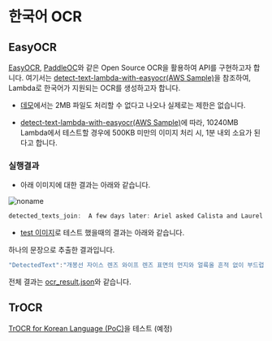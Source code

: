 # 한국어 OCR

## EasyOCR

[EasyOCR](https://github.com/JaidedAI/EasyOCR), [PaddleOC](https://github.com/PaddlePaddle/PaddleOCR)와 같은 Open Source OCR을 활용하여 API를 구현하고자 합니다. 여기서는 [detect-text-lambda-with-easyocr(AWS Sample)](https://github.com/aws-samples/detect-text-lambda-with-easyocr)을 참조하여, Lambda로 한국어가 지원되는 OCR를 생성하고자 합니다.

- [데모](https://www.jaided.ai/easyocr/)에서는 2MB 파일도 처리할 수 없다고 나오나 실제로는 제한은 없습니다.

- [detect-text-lambda-with-easyocr(AWS Sample)](https://github.com/aws-samples/detect-text-lambda-with-easyocr)에 따라, 10240MB Lambda에서 테스트할 경우에 500KB 미만의 이미지 처리 시, 1분 내외 소요가 된다고 합니다.

### 실행결과


- 아래 이미지에 대한 결과는 아래와 같습니다.

![noname](https://github.com/kyopark2014/korean-ocr/assets/52392004/54c9c20a-5429-45d5-a429-877e07544951)


```java
detected_texts_join:  A few days later: Ariel asked Calista and Laurel to meet her by the water: 66 1 have presents for you both" Ariel said. She handed the girls two brand-new necklaces made from star shell 'They're beautiful" Laurel breathed. "Thank Princess Ariel" Calista said. Ariel smiled When 1 was wearing the star' shell, it was like carrying part of the ocean with me. Now you two can always carry a of your adventure with you wherever you 0 pieces. you, piece 80."
```

- [test 이미지](https://github.com/aws-samples/detect-text-lambda-with-easyocr/blob/main/img/test.jpeg)로 테스트 했을때의 결과는 아래와 같습니다.

하나의 문장으로 추출한 결과입니다.

```java
"DetectedText":"개봉선 자이스 렌즈 와이프 렌즈 표면의 먼지와 얼륙올 흔적 없이 부드럽게 닦아주는 일회용 티슷 안전기준 안전확인대상생활화학제품 틀 드 확인 표시사항 l 신고번호: 제 FB21-02-0531호 품목: 제거제  제품명: 자이스 렌즈 와이프 주요물질: 정제수, 2-프로판올 제조연월: 제품 하단 LOT 번호 앞 네 자리 참조 제조자 제조국: 프로스벤아이언쓰Prosben Inc) 중국 수입자, 주소, 연락처: 갈자이스비전코리아 서울시 승파구 법원로 135, 1201호(02-2252-1001)"
```

전체 결과는 [ocr_result.json](https://github.com/kyopark2014/korean-ocr/blob/main/result/ocr_test.json)와 같습니다. 


## TrOCR

[TrOCR for Korean Language (PoC)](https://huggingface.co/daekeun-ml/ko-trocr-base-nsmc-news-chatbot)을 테스트 (예정)

